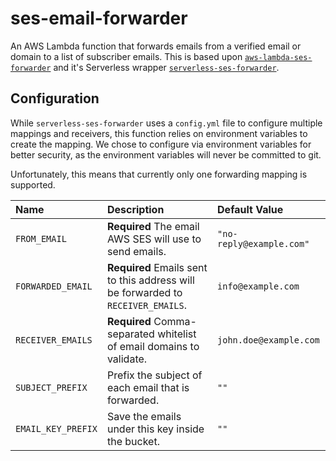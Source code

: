 # ses-email-forwarder

An AWS Lambda function that forwards emails from a verified email or domain to a list of subscriber emails. This is based upon [`aws-lambda-ses-forwarder`](https://github.com/arithmetric/aws-lambda-ses-forwarder) and it's Serverless wrapper [`serverless-ses-forwarder`](https://github.com/tonycapone/serverless-ses-forwarder).

## Configuration

While `serverless-ses-forwarder` uses a `config.yml` file to configure multiple mappings and receivers, this function relies on environment variables to create the mapping. We chose to configure via environment variables for better security, as the environment variables will never be committed to git.

Unfortunately, this means that currently only one forwarding mapping is supported.

| Name | Description | Default Value |
| :--- | :--- | :--- |
| `FROM_EMAIL` | **Required** The email AWS SES will use to send emails.  | `"no-reply@example.com"` |
| `FORWARDED_EMAIL` | **Required** Emails sent to this address will be forwarded to `RECEIVER_EMAILS`.  | `info@example.com` |
| `RECEIVER_EMAILS` | **Required** Comma-separated whitelist of email domains to validate.  | `john.doe@example.com` |
| `SUBJECT_PREFIX` | Prefix the subject of each email that is forwarded.  | `""` |
| `EMAIL_KEY_PREFIX` | Save the emails under this key inside the bucket.  | `""` |
